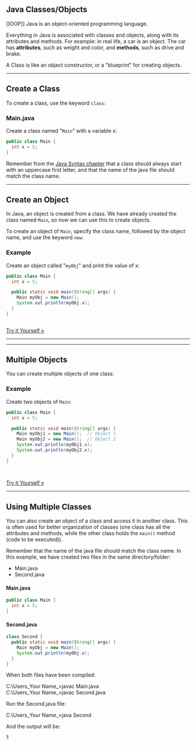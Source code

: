 ## Java Classes/Objects
[[OOP]]
Java is an object-oriented programming language.

Everything in Java is associated with classes and objects, along with its attributes and methods. For example: in real life, a car is an object. The car has **attributes**, such as weight and color, and **methods**, such as drive and brake.

A Class is like an object constructor, or a "blueprint" for creating objects.

---

## Create a Class

To create a class, use the keyword `class`:

### Main.java

Create a class named "`Main`" with a variable x:

```java
public class Main {
  int x = 5;
}
```

Remember from the [Java Syntax chapter](https://www.w3schools.com/java/java_syntax.asp) that a class should always start with an uppercase first letter, and that the name of the java file should match the class name.

---

## Create an Object

In Java, an object is created from a class. We have already created the class named `Main`, so now we can use this to create objects.

To create an object of `Main`, specify the class name, followed by the object name, and use the keyword `new`:

### Example

Create an object called "`myObj`" and print the value of x:

```java
public class Main {
  int x = 5;

  public static void main(String[] args) {
    Main myObj = new Main();
    System.out.println(myObj.x);
  }
}
 
```

[Try it Yourself »](https://www.w3schools.com/java/tryjava.asp?filename=demo_class)

---

---

## Multiple Objects

You can create multiple objects of one class:

### Example

Create two objects of `Main`:

```java
public class Main {
  int x = 5;

  public static void main(String[] args) {
    Main myObj1 = new Main();  // Object 1
    Main myObj2 = new Main();  // Object 2
    System.out.println(myObj1.x);
    System.out.println(myObj2.x);
  }
}
 
 
```

[Try it Yourself »](https://www.w3schools.com/java/tryjava.asp?filename=demo_class_multi_obj)

---

## Using Multiple Classes

You can also create an object of a class and access it in another class. This is often used for better organization of classes (one class has all the attributes and methods, while the other class holds the `main()` method (code to be executed)).

Remember that the name of the java file should match the class name. In this example, we have created two files in the same directory/folder:

-   Main.java
-   Second.java

#### Main.java

```java
public class Main {
  int x = 5;
}
```

#### Second.java

```java
class Second {
  public static void main(String[] args) {
    Main myObj = new Main();
    System.out.println(myObj.x);
  }
}
```

When both files have been compiled:

C:\Users\_Your Name_>javac Main.java  
C:\Users\_Your Name_>javac Second.java

Run the Second.java file:

C:\Users\_Your Name_>java Second

And the output will be:

`5`